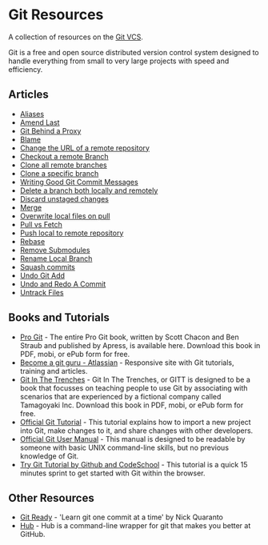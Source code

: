 # Git Resources

A collection of resources on the [Git VCS](https://git-scm.com).

Git is a free and open source distributed version control system designed to handle everything from small to very large projects with speed and efficiency.

## Articles

- [Aliases](http://forum.freecodecamp.com/t/wiki-git-aliases/13155)
- [Amend Last](http://forum.freecodecamp.com/t/amending-the-most-recent-commit-message/13186)
- [Git Behind a Proxy](http://forum.freecodecamp.com/t/git-behind-a-proxy-server/13187)
- [Blame](http://forum.freecodecamp.com/t/find-the-culprit-with-git-blame/13194)
- [Change the URL of a remote repository](http://forum.freecodecamp.com/t/change-the-url-of-a-remote-repository/13196)
- [Checkout a remote Branch](http://forum.freecodecamp.com/t/checkout-a-remote-branch-in-git/13198)
- [Clone all remote branches](http://forum.freecodecamp.com/t/cloning-all-remote-branches-in-git/13202)
- [Clone a specific branch](http://forum.freecodecamp.com/t/cloning-a-specific-branch-in-git/13199)
- [Writing Good Git Commit Messages](http://forum.freecodecamp.com/t/writing-good-git-commit-messages/13210)
- [Delete a branch both locally and remotely](http://forum.freecodecamp.com/t/delete-a-git-branch-both-locally-and-remotely/13211)
- [Discard unstaged changes](http://forum.freecodecamp.com/t/discard-unstaged-changes-in-git/132143211)
- [Merge](http://forum.freecodecamp.com/t/understand-how-to-use-git-merge/13215)
- [Overwrite local files on pull](http://forum.freecodecamp.com/t/override-local-files-with-git-pull/13216) 
- [Pull vs Fetch](http://forum.freecodecamp.com/t/git-pull-vs-git-fetch/13219)
- [Push local to remote repository](http://forum.freecodecamp.com/t/push-a-new-local-branch-to-a-remote-git-repository-and-track-it-too/13222)
- [Rebase](http://forum.freecodecamp.com/t/how-to-use-git-rebase/13226)
- [Remove Submodules](http://forum.freecodecamp.com/t/how-to-remove-a-submodule-in-git/13228)
- [Rename Local Branch](http://forum.freecodecamp.com/t/rename-local-branches-in-git/13230)
- [Squash commits](http://forum.freecodecamp.com/t/how-to-squash-multiple-commits-into-one-with-git/13231)
- [Undo Git Add](http://forum.freecodecamp.com/t/how-to-undo-a-git-add/13237)
- [Undo and Redo A Commit](http://forum.freecodecamp.com/t/when-to-undo-redo/13233)
- [Untrack Files](http://forum.freecodecamp.com/t/untrack-files-previously-committed-from-new-gitignore/13239)

## Books and Tutorials

- [Pro Git](https://git-scm.com/book) - The entire Pro Git book, written by Scott Chacon and Ben Straub and published by Apress, is available here. Download this book in PDF, mobi, or ePub form for free.
- [Become a git guru - Atlassian](https://www.atlassian.com/git/tutorials/) - Responsive site with Git tutorials, training and articles.
- [Git In The Trenches](http://cbx33.github.io/gitt/) - Git In The Trenches, or GITT is designed to be a book that focusses on teaching people to use Git by associating with scenarios that are experienced by a fictional company called Tamagoyaki Inc. Download this book in PDF, mobi, or ePub form for free.
- [Official Git Tutorial](https://git-scm.com/docs/gittutorial) - This tutorial explains how to import a new project into Git, make changes to it, and share changes with other developers.
- [Official Git User Manual](https://git-scm.com/docs/user-manual.html) - This manual is designed to be readable by someone with basic UNIX command-line skills, but no previous knowledge of Git.
- [Try Git Tutorial by Github and CodeSchool](https://try.github.io) - This tutorial is a quick 15 minutes sprint to get started with Git within the browser.

## Other Resources

- [Git Ready](http://gitready.com) - 'Learn git one commit at a time' by Nick Quaranto
- [Hub](https://hub.github.com/) - Hub is a command-line wrapper for git that makes you better at GitHub.
